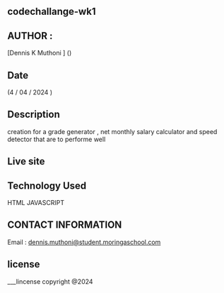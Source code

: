 ## codechallange-wk1

## AUTHOR :
[Dennis K Muthoni ] ()

## Date 
(4 / 04 / 2024 )

## Description 
creation for a grade generator , net monthly salary calculator and speed detector that are to performe well 

## Live site 

## Technology Used 

HTML 
JAVASCRIPT 

 ## CONTACT INFORMATION 
 Email : dennis.muthoni@student.moringaschool.com

 ## license
 ___lincense 
 copyright @2024
